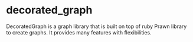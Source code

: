 decorated_graph
===============

DecoratedGraph is a graph library that is built on top of ruby Prawn library to create graphs. It provides many features with flexibilities.

